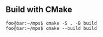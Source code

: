 ## Build with CMake

```console
foo@bar:~/mps$ cmake -S . -B build
foo@bar:~/mps$ cmake --build build
```